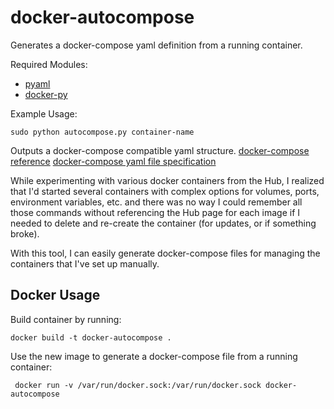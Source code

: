 # docker-autocompose
Generates a docker-compose yaml definition from a running container.

Required Modules:
* [pyaml](https://pypi.python.org/pypi/pyaml/)
* [docker-py](https://pypi.python.org/pypi/docker-py)

Example Usage:

    sudo python autocompose.py container-name

Outputs a docker-compose compatible yaml structure.
[docker-compose reference](https://docs.docker.com/compose/)
[docker-compose yaml file specification](https://docs.docker.com/compose/compose-file/)

While experimenting with various docker containers from the Hub, I realized that I'd started several containers with complex options for volumes, ports, environment variables, etc. and there was no way I could remember all those commands without referencing the Hub page for each image if I needed to delete and re-create the container (for updates, or if something broke).

With this tool, I can easily generate docker-compose files for managing the containers that I've set up manually.

## Docker Usage

Build container by running:

    docker build -t docker-autocompose .

Use the new image to generate a docker-compose file from a running container:

     docker run -v /var/run/docker.sock:/var/run/docker.sock docker-autocompose
